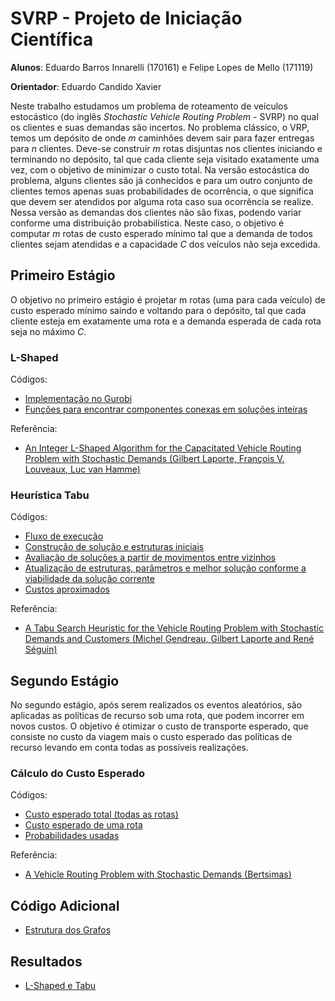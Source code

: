 # SVRP - Projeto de Iniciação Científica

**Alunos**: Eduardo Barros Innarelli (170161) e Felipe Lopes de Mello (171119)

**Orientador**: Eduardo Candido Xavier

Neste trabalho estudamos um problema de roteamento de veículos estocástico (do inglês *Stochastic Vehicle Routing Problem* - SVRP) no qual os clientes e suas demandas são incertos. No problema clássico, o VRP, temos um depósito de onde *m* caminhões devem sair para fazer entregas para *n* clientes. Deve-se construir *m* rotas disjuntas nos clientes iniciando e terminando no depósito, tal que cada cliente seja visitado exatamente uma vez, com o objetivo de minimizar o custo total. Na versão estocástica do problema, alguns clientes são já conhecidos e para um outro conjunto de clientes temos apenas suas probabilidades de ocorrência, o que significa que devem ser atendidos por alguma rota caso sua ocorrência se realize. Nessa versão as demandas dos clientes não são fixas, podendo variar conforme uma distribuição probabilística. Neste caso, o objetivo é computar *m* rotas de custo esperado mínimo tal que a demanda de todos clientes sejam atendidas e a capacidade *C* dos veículos não seja excedida.

## Primeiro Estágio

O objetivo no primeiro estágio é projetar m rotas (uma para cada veículo) de custo esperado mínimo saindo e voltando para o depósito, tal que cada cliente esteja em exatamente uma rota e a demanda esperada de cada rota seja no máximo *C*.

### L-Shaped

Códigos:
 - [Implementação no Gurobi](https://github.com/eduinnarelli/SVRP/blob/master/src/SVRP/first-stage/l-shaped/solve.cpp)
 - [Funções para encontrar componentes conexas em soluções inteiras](https://github.com/eduinnarelli/SVRP/blob/master/src/SVRP/first-stage/l-shaped/utils/connectedComponents.cpp)

Referência:

 - [An Integer L-Shaped Algorithm for the Capacitated Vehicle Routing Problem with Stochastic Demands (Gilbert Laporte, François V. Louveaux, Luc van Hamme)](https://pubsonline.informs.org/doi/pdf/10.1287/opre.50.3.415.7751)

### Heurística Tabu

Códigos:

 - [Fluxo de execução](https://github.com/eduinnarelli/SVRP/blob/master/src/SVRP/first-stage/tabu-search/run.cpp)
 - [Construção de solução e estruturas iniciais](https://github.com/eduinnarelli/SVRP/blob/master/src/SVRP/first-stage/tabu-search/steps/initialize.cpp)
 - [Avaliação de soluções a partir de movimentos entre vizinhos](https://github.com/eduinnarelli/SVRP/blob/master/src/SVRP/first-stage/tabu-search/steps/neighbourhood-search.cpp)
 - [Atualização de estruturas, parâmetros e melhor solução conforme a viabilidade da solução corrente](https://github.com/eduinnarelli/SVRP/blob/master/src/SVRP/first-stage/tabu-search/steps/neighbourhood-search.cpp)
 - [Custos aproximados](https://github.com/eduinnarelli/SVRP/tree/master/src/SVRP/first-stage/tabu-search/utils)

Referência:

 - [A Tabu Search Heuristic for the Vehicle Routing Problem with Stochastic Demands and Customers (Michel Gendreau, Gilbert Laporte and René Séguin)](https://drive.google.com/file/d/1rx7wUG7FoSaIjfLzi5k-S7r-kKIxyNGa/view?usp=sharing)

## Segundo Estágio
No segundo estágio, após serem realizados os eventos aleatórios, são aplicadas as políticas de recurso sob uma rota, que podem incorrer em novos custos. O objetivo é otimizar o custo de transporte esperado, que consiste no custo da viagem mais o custo esperado das políticas de recurso levando em conta todas as possíveis realizações.

### Cálculo do Custo Esperado

Códigos:
 - [Custo esperado total (todas as rotas)](https://github.com/eduinnarelli/SVRP/blob/master/src/SVRP/second-stage/bertsimas-formula/totalExpectedLength.cpp)
 - [Custo esperado de uma rota](https://github.com/eduinnarelli/SVRP/blob/master/src/SVRP/second-stage/bertsimas-formula/routeExpectedLength.cpp) 
 - [Probabilidades usadas](https://github.com/eduinnarelli/SVRP/tree/master/src/SVRP/probabilities)

Referência:

 - [A Vehicle Routing Problem with Stochastic Demands (Bertsimas)](https://www.mit.edu/~dbertsim/papers/Vehicle%20Routing/A%20vehicle%20routing%20problem%20with%20stochastic%20demand.pdf)

## Código Adicional

 - [Estrutura dos Grafos](https://github.com/eduinnarelli/SVRP/blob/master/src/graph.cpp)

## Resultados
 - [L-Shaped e Tabu](https://docs.google.com/spreadsheets/d/1_yRlqPKbVi1mNA_TAB1vVfs2djhf2BRnBR-tUn5ooR8/edit?usp=sharing)
